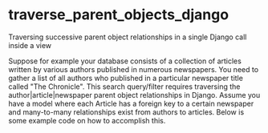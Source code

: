 traverse_parent_objects_django
==============================

Traversing successive parent object relationships in a single Django call inside a view

Suppose for example your database consists of a collection of articles written by various authors published in numerous newspapers. You need to gather a list of all authors who published in a particular newspaper title called "The Chronicle". This search query/filter requires traversing the author|article|newspaper parent object relationships in Django. Assume you have a model where each Article has a foreign key to a certain newspaper and many-to-many relationships exist from authors to articles. Below is some example code on how to accomplish this.
